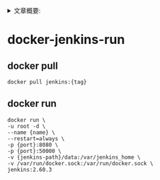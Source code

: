 <details>
<summary>文章概要:</summary>
<pre hidden>
information:
    author: jie6mm
    title: docker-jenkins-run
    desc:
    type: linux/docker/jenkins
    tags:
        - linux
        - docker
        - jenkins
    series: docker-run
    date: 2021-06-01 17:21:00
</pre>
</details>

# docker-jenkins-run

## docker pull
    
```shell
docker pull jenkins:{tag}
```
    
## docker run

```shell
docker run \
-u root -d \
--name {name} \
--restart=always \
-p {port}:8080 \
-p {port}:50000 \
-v {jenkins-path}/data:/var/jenkins_home \
-v /var/run/docker.sock:/var/run/docker.sock \
jenkins:2.60.3
```